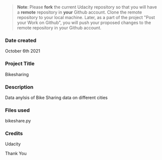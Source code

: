 >**Note**: Please **fork** the current Udacity repository so that you will have a **remote** repository in **your** Github account. Clone the remote repository to your local machine. Later, as a part of the project "Post your Work on Github", you will push your proposed changes to the remote repository in your Github account.

### Date created
October 6th 2021

### Project Title
Bikesharing

### Description
Data anylsis of Bike Sharing data on different cities

### Files used
bikeshare.py

### Credits
Udacity

Thank You